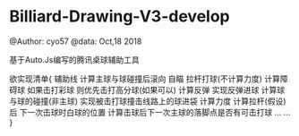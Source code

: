 # Billiard-Drawing-V3-develop
@Author: cyo57
@data: Oct,18 2018

基于Auto.Js编写的腾讯桌球辅助工具

欲实现清单{
    辅助线
    计算主球与球碰撞后滚向
    自瞄
    拉杆打球(不计算力度)
    计算障碍球
    如果击打彩球 则优先击打高分球(如果可以)
    计算反弹
        实现反弹进球
    计算球与球的碰撞(非主球)
        实现被击打球撞击线路上的球进袋
    计算力度
    计算拉杆(假设)后 下一次击球时白球的位置
    计算击球后下一次主球的落脚点是否有可击打球
    ...
    ...
}

